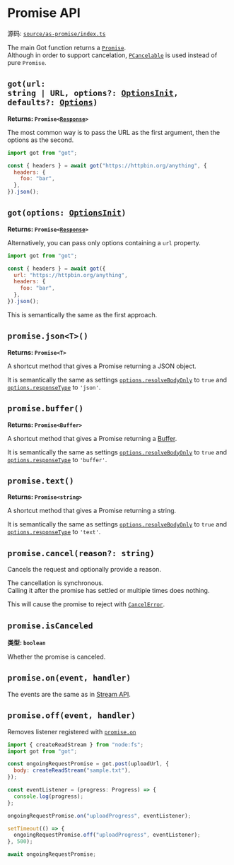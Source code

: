 # Promise API

源码: [`source/as-promise/index.ts`](../source/as-promise/index.ts)

The main Got function returns a [`Promise`](https://developer.mozilla.org/docs/Web/JavaScript/Reference/Global_Objects/Promise).  
Although in order to support cancelation, [`PCancelable`](https://github.com/sindresorhus/p-cancelable) is used instead of pure `Promise`.

## <code>got(url: string | URL, options?: [OptionsInit](typescript.md#optionsinit), defaults?: [Options](2-options.md))</code>

**Returns: <code>Promise<[Response](response.md)>**</code>

The most common way is to pass the URL as the first argument, then the options as the second.

```js
import got from "got";

const { headers } = await got("https://httpbin.org/anything", {
  headers: {
    foo: "bar",
  },
}).json();
```

## <code>got(options: [OptionsInit](typescript.md#optionsinit))</code>

**Returns: <code>Promise<[Response](3-streams.md#response-1)>**</code>

Alternatively, you can pass only options containing a `url` property.

```js
import got from "got";

const { headers } = await got({
  url: "https://httpbin.org/anything",
  headers: {
    foo: "bar",
  },
}).json();
```

This is semantically the same as the first approach.

## `promise.json<T>()`

**Returns: `Promise<T>`**

A shortcut method that gives a Promise returning a JSON object.

It is semantically the same as settings [`options.resolveBodyOnly`](2-options.md#resolvebodyonly) to `true` and [`options.responseType`](2-options.md#responsetype) to `'json'`.

## `promise.buffer()`

**Returns: `Promise<Buffer>`**

A shortcut method that gives a Promise returning a [Buffer](https://nodejs.org/api/buffer.html).

It is semantically the same as settings [`options.resolveBodyOnly`](2-options.md#resolvebodyonly) to `true` and [`options.responseType`](2-options.md#responsetype) to `'buffer'`.

## `promise.text()`

**Returns: `Promise<string>`**

A shortcut method that gives a Promise returning a string.

It is semantically the same as settings [`options.resolveBodyOnly`](2-options.md#resolvebodyonly) to `true` and [`options.responseType`](2-options.md#responsetype) to `'text'`.

## `promise.cancel(reason?: string)`

Cancels the request and optionally provide a reason.

The cancellation is synchronous.  
Calling it after the promise has settled or multiple times does nothing.

This will cause the promise to reject with [`CancelError`](8-errors.md#cancelerror).

## `promise.isCanceled`

**类型: `boolean`**

Whether the promise is canceled.

## `promise.on(event, handler)`

The events are the same as in [Stream API](3-streams.md#events).

## `promise.off(event, handler)`

Removes listener registered with [`promise.on`](1-promise.md#promiseonevent-handler)

```js
import { createReadStream } from "node:fs";
import got from "got";

const ongoingRequestPromise = got.post(uploadUrl, {
  body: createReadStream("sample.txt"),
});

const eventListener = (progress: Progress) => {
  console.log(progress);
};

ongoingRequestPromise.on("uploadProgress", eventListener);

setTimeout(() => {
  ongoingRequestPromise.off("uploadProgress", eventListener);
}, 500);

await ongoingRequestPromise;
```
